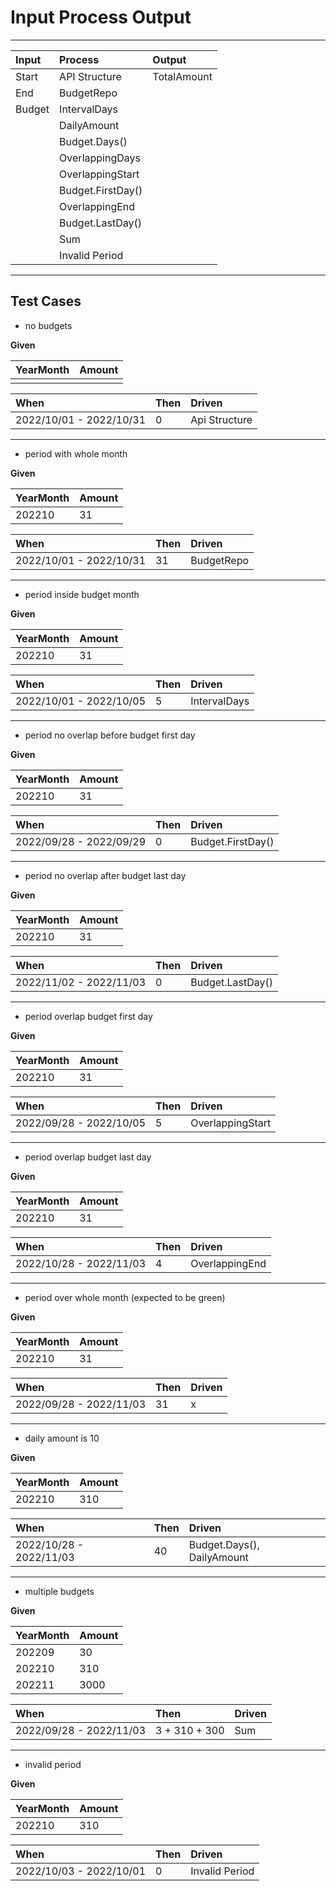 ﻿# Input Process Output

---

| Input  | Process           | Output      |
|:-------|:------------------|:------------|
| Start  | API Structure     | TotalAmount |
| End    | BudgetRepo        |     |
| Budget | IntervalDays      |     |
|  | DailyAmount       |     |
|  | Budget.Days()     |     |
|  | OverlappingDays   |     |
|  | OverlappingStart  |     |
|  | Budget.FirstDay() |     |
|  | OverlappingEnd    |     |
|  | Budget.LastDay()  |     |
|  | Sum               |     |
|  | Invalid Period    |     |

---
## Test Cases
- no budgets

**Given**

|YearMonth| Amount |
|:---|:-------|
||     |

|When|Then| Driven        |
|:---|:---|:--------------|
|2022/10/01 - 2022/10/31|0| Api Structure |

---

- period with whole month

**Given**

| YearMonth | Amount |
|:----------|:-------|
| 202210    | 31     |

|When| Then | Driven     |
|:---|:-----|:-----------|
|2022/10/01 - 2022/10/31| 31   | BudgetRepo |

---

- period inside budget month

**Given**

| YearMonth | Amount |
|:----------|:-------|
| 202210    | 31     |

| When                    | Then | Driven       |
|:------------------------|:-----|:-------------|
| 2022/10/01 - 2022/10/05 | 5    | IntervalDays |

---

- period no overlap before budget first day

**Given**

| YearMonth | Amount |
|:----------|:-------|
| 202210    | 31     |

| When                    | Then | Driven            |
|:------------------------|:-----|:------------------|
| 2022/09/28 - 2022/09/29 | 0    | Budget.FirstDay() |

---

- period no overlap after budget last day

**Given**

| YearMonth | Amount |
|:----------|:-------|
| 202210    | 31     |

| When                    | Then | Driven           |
|:------------------------|:-----|:-----------------|
| 2022/11/02 - 2022/11/03 | 0    | Budget.LastDay() |

---

- period overlap budget first day

**Given**

| YearMonth | Amount |
|:----------|:-------|
| 202210    | 31     |

| When                    | Then | Driven   |
|:------------------------|:-----|:---------|
| 2022/09/28 - 2022/10/05 | 5    | OverlappingStart |

---

- period overlap budget last day

**Given**

| YearMonth | Amount |
|:----------|:-------|
| 202210    | 31     |

| When                    | Then | Driven         |
|:------------------------|:-----|:---------------|
| 2022/10/28 - 2022/11/03 | 4    | OverlappingEnd |

---

- period over whole month (expected to be green)
 
**Given**

| YearMonth | Amount |
|:----------|:-------|
| 202210    | 31     |

| When                    | Then | Driven |
|:------------------------|:-----|:-------|
| 2022/09/28 - 2022/11/03 | 31   | x      |

---

- daily amount is 10

**Given**

| YearMonth | Amount |
|:----------|:-------|
| 202210    | 310    |

| When                    | Then | Driven                     |
|:------------------------|:-----|:---------------------------|
| 2022/10/28 - 2022/11/03 | 40   | Budget.Days(), DailyAmount |

---

- multiple budgets

**Given**

| YearMonth | Amount |
|:----------|:-------|
| 202209    | 30  |
| 202210    | 310    |
| 202211    | 3000   |

| When                    | Then          | Driven |
|:------------------------|:--------------|:-------|
| 2022/09/28 - 2022/11/03 | 3 + 310 + 300 | Sum    |

---

- invalid period
 
**Given**

| YearMonth | Amount |
|:----------|:-------|
| 202210    | 310    |

| When                    | Then | Driven         |
|:------------------------|:-----|:---------------|
| 2022/10/03 - 2022/10/01 | 0    | Invalid Period |
